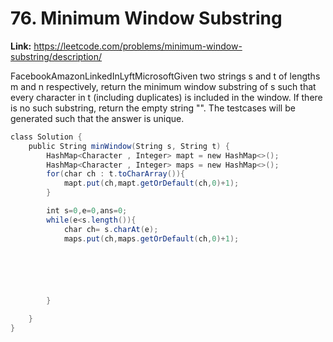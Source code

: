 # 76. Minimum Window Substring

**Link:** https://leetcode.com/problems/minimum-window-substring/description/

FacebookAmazonLinkedInLyftMicrosoftGiven two strings s and t of lengths m and n respectively, return the minimum window substring of s such that every character in t (including duplicates) is included in the window. If there is no such substring, return the empty string "". The testcases will be generated such that the answer is unique.

```java
class Solution {
    public String minWindow(String s, String t) {
        HashMap<Character , Integer> mapt = new HashMap<>();
        HashMap<Character , Integer> maps = new HashMap<>();
        for(char ch : t.toCharArray()){
            mapt.put(ch,mapt.getOrDefault(ch,0)+1);
        }

        int s=0,e=0,ans=0;
        while(e<s.length()){
            char ch= s.charAt(e);
            maps.put(ch,maps.getOrDefault(ch,0)+1); 

            




        }

    }
}
```
